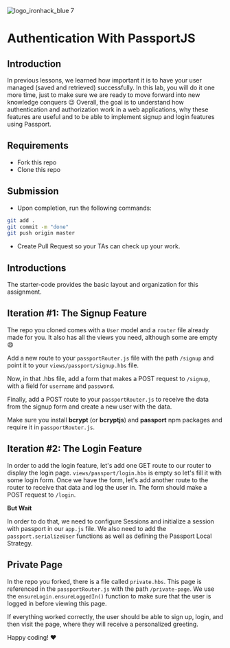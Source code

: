 ![logo_ironhack_blue 7](https://user-images.githubusercontent.com/23629340/40541063-a07a0a8a-601a-11e8-91b5-2f13e4e6b441.png)

# Authentication With PassportJS

## Introduction

In previous lessons, we learned how important it is to have your user managed (saved and retrieved) successfully. In this lab, you will do it one more time, just to make sure we are ready to move forward into new knowledge conquers :wink:
Overall, the goal is to understand how authentication and authorization work in a web applications, why these features are useful and to be able to implement signup and login features using Passport.

## Requirements

- Fork this repo
- Clone this repo

## Submission
- Upon completion, run the following commands:

```bash
git add .
git commit -m "done"
git push origin master
```
- Create Pull Request so your TAs can check up your work.

## Introductions

The starter-code provides the basic layout and organization for this assignment.

## Iteration #1: The Signup Feature

The repo you cloned comes with a `User` model and a `router` file already made for you. It also has all the views you need, although some are empty :smile:

Add a new route to your `passportRouter.js` file with the path `/signup` and point it to your `views/passport/signup.hbs` file.

Now, in that .hbs file, add a form that makes a POST request to `/signup`, with a field for `username` and `password`.

Finally, add a POST route to your `passportRouter.js` to receive the data from the signup form and create a new user with the data.

Make sure you install **bcrypt** (or **bcryptjs**) and **passport** npm packages and require it in `passportRouter.js`.

## Iteration #2: The Login Feature

In order to add the login feature, let's add one GET route to our router to display the login page. `views/passport/login.hbs` is empty so let's fill it with some login form. Once we have the form, let's add another route to the router to receive that data and log the user in. The form should make a POST request to `/login`. 

**But Wait**

In order to do that, we need to configure Sessions and initialize a session with passport in our `app.js` file. We also need to add the `passport.serializeUser` functions as well as defining the Passport Local Strategy.

## Private Page

In the repo you forked, there is a file called `private.hbs`. This page is referenced in the `passportRouter.js` with the path `/private-page`. We use the `ensureLogin.ensureLoggedIn()` function to make sure that the user is logged in before viewing this page.

If everything worked correctly, the user should be able to sign up, login, and then visit the page, where they will receive a personalized greeting.

Happy coding! :heart:
